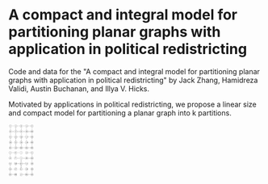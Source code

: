# A compact and integral model for partitioning planar graphs with application in political redistricting

Code and data for the "A compact and integral model for partitioning planar graphs with application in political redistricting" by Jack Zhang, Hamidreza Validi, Austin Buchanan, and Illya V. Hicks.

Motivated by applications in political redistricting, we propose a linear size and compact model for partitioning a planar graph into k partitions. 

<div style="width: 10%; height: 10%">
  
![Figure1](readme_images/input_graph.png "Input graph")
![Figure2](readme_images/spanning_tree.png "A spanning tree")

</div>
